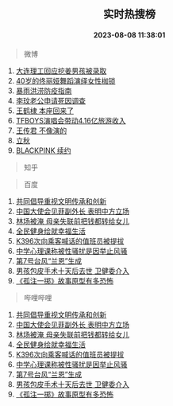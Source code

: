 <div align="center"><h2>实时热搜榜</h2><h4>2023-08-08 11:38:01</h4></div>

> 微博  

1. [大连理工回应挖姜男孩被录取](https://s.weibo.com/weibo?q=%23%E5%A4%A7%E8%BF%9E%E7%90%86%E5%B7%A5%E5%9B%9E%E5%BA%94%E6%8C%96%E5%A7%9C%E7%94%B7%E5%AD%A9%E8%A2%AB%E5%BD%95%E5%8F%96%23&t=31&band_rank=1&Refer=top)<br />
2. [40岁的佟丽娅舞蹈演绎女性枷锁](https://s.weibo.com/weibo?q=%2340%E5%B2%81%E7%9A%84%E4%BD%9F%E4%B8%BD%E5%A8%85%E8%88%9E%E8%B9%88%E6%BC%94%E7%BB%8E%E5%A5%B3%E6%80%A7%E6%9E%B7%E9%94%81%23&t=31&band_rank=2&Refer=top)<br />
3. [暴雨洪涝防疫指南](https://s.weibo.com/weibo?q=%23%E6%9A%B4%E9%9B%A8%E6%B4%AA%E6%B6%9D%E9%98%B2%E7%96%AB%E6%8C%87%E5%8D%97%23&t=31&band_rank=3&Refer=top)<br />
4. [李玟老公申请死因调查](https://s.weibo.com/weibo?q=%23%E6%9D%8E%E7%8E%9F%E8%80%81%E5%85%AC%E7%94%B3%E8%AF%B7%E6%AD%BB%E5%9B%A0%E8%B0%83%E6%9F%A5%23&t=31&band_rank=4&Refer=top)<br />
5. [王鹤棣 本座回来了](https://s.weibo.com/weibo?q=%E7%8E%8B%E9%B9%A4%E6%A3%A3%20%E6%9C%AC%E5%BA%A7%E5%9B%9E%E6%9D%A5%E4%BA%86&t=31&band_rank=5&Refer=top)<br />
6. [TFBOYS演唱会带动4.16亿旅游收入](https://s.weibo.com/weibo?q=%23TFBOYS%E6%BC%94%E5%94%B1%E4%BC%9A%E5%B8%A6%E5%8A%A84.16%E4%BA%BF%E6%97%85%E6%B8%B8%E6%94%B6%E5%85%A5%23&t=31&band_rank=6&Refer=top)<br />
7. [王传君 不像演的](https://s.weibo.com/weibo?q=%E7%8E%8B%E4%BC%A0%E5%90%9B%20%E4%B8%8D%E5%83%8F%E6%BC%94%E7%9A%84&t=31&band_rank=7&Refer=top)<br />
8. [立秋](https://s.weibo.com/weibo?q=%E7%AB%8B%E7%A7%8B&t=31&band_rank=8&Refer=top)<br />
9. [BLACKPINK 续约](https://s.weibo.com/weibo?q=BLACKPINK%20%E7%BB%AD%E7%BA%A6&t=31&band_rank=9&Refer=top)<br />

> 知乎  


> 百度  

1. [共同倡导重视文明传承和创新](https://www.baidu.com/s?wd=%E5%85%B1%E5%90%8C%E5%80%A1%E5%AF%BC%E9%87%8D%E8%A7%86%E6%96%87%E6%98%8E%E4%BC%A0%E6%89%BF%E5%92%8C%E5%88%9B%E6%96%B0&sa=fyb_news&rsv_dl=fyb_news)<br />
2. [中国大使会见菲副外长 表明中方立场](https://www.baidu.com/s?wd=%E4%B8%AD%E5%9B%BD%E5%A4%A7%E4%BD%BF%E4%BC%9A%E8%A7%81%E8%8F%B2%E5%89%AF%E5%A4%96%E9%95%BF+%E8%A1%A8%E6%98%8E%E4%B8%AD%E6%96%B9%E7%AB%8B%E5%9C%BA&sa=fyb_news&rsv_dl=fyb_news)<br />
3. [林场被淹 母亲失联前把钱都转给女儿](https://www.baidu.com/s?wd=%E6%9E%97%E5%9C%BA%E8%A2%AB%E6%B7%B9+%E6%AF%8D%E4%BA%B2%E5%A4%B1%E8%81%94%E5%89%8D%E6%8A%8A%E9%92%B1%E9%83%BD%E8%BD%AC%E7%BB%99%E5%A5%B3%E5%84%BF&sa=fyb_news&rsv_dl=fyb_news)<br />
4. [全民健身绘就幸福生活](https://www.baidu.com/s?wd=%E5%85%A8%E6%B0%91%E5%81%A5%E8%BA%AB%E7%BB%98%E5%B0%B1%E5%B9%B8%E7%A6%8F%E7%94%9F%E6%B4%BB&sa=fyb_news&rsv_dl=fyb_news)<br />
5. [K396次向乘客喊话的值班员被提拔](https://www.baidu.com/s?wd=K396%E6%AC%A1%E5%90%91%E4%B9%98%E5%AE%A2%E5%96%8A%E8%AF%9D%E7%9A%84%E5%80%BC%E7%8F%AD%E5%91%98%E8%A2%AB%E6%8F%90%E6%8B%94&sa=fyb_news&rsv_dl=fyb_news)<br />
6. [中学心理课称被性骚扰是因举止风骚](https://www.baidu.com/s?wd=%E4%B8%AD%E5%AD%A6%E5%BF%83%E7%90%86%E8%AF%BE%E7%A7%B0%E8%A2%AB%E6%80%A7%E9%AA%9A%E6%89%B0%E6%98%AF%E5%9B%A0%E4%B8%BE%E6%AD%A2%E9%A3%8E%E9%AA%9A&sa=fyb_news&rsv_dl=fyb_news)<br />
7. [第7号台风“兰恩”生成](https://www.baidu.com/s?wd=%E7%AC%AC7%E5%8F%B7%E5%8F%B0%E9%A3%8E%E2%80%9C%E5%85%B0%E6%81%A9%E2%80%9D%E7%94%9F%E6%88%90&sa=fyb_news&rsv_dl=fyb_news)<br />
8. [男孩包皮手术十天后去世 卫健委介入](https://www.baidu.com/s?wd=%E7%94%B7%E5%AD%A9%E5%8C%85%E7%9A%AE%E6%89%8B%E6%9C%AF%E5%8D%81%E5%A4%A9%E5%90%8E%E5%8E%BB%E4%B8%96+%E5%8D%AB%E5%81%A5%E5%A7%94%E4%BB%8B%E5%85%A5&sa=fyb_news&rsv_dl=fyb_news)<br />
9. [《孤注一掷》故事原型有多恐怖](https://www.baidu.com/s?wd=%E3%80%8A%E5%AD%A4%E6%B3%A8%E4%B8%80%E6%8E%B7%E3%80%8B%E6%95%85%E4%BA%8B%E5%8E%9F%E5%9E%8B%E6%9C%89%E5%A4%9A%E6%81%90%E6%80%96&sa=fyb_news&rsv_dl=fyb_news)<br />

> 哔哩哔哩  

1. [共同倡导重视文明传承和创新](https://www.baidu.com/s?wd=%E5%85%B1%E5%90%8C%E5%80%A1%E5%AF%BC%E9%87%8D%E8%A7%86%E6%96%87%E6%98%8E%E4%BC%A0%E6%89%BF%E5%92%8C%E5%88%9B%E6%96%B0&sa=fyb_news&rsv_dl=fyb_news)<br />
2. [中国大使会见菲副外长 表明中方立场](https://www.baidu.com/s?wd=%E4%B8%AD%E5%9B%BD%E5%A4%A7%E4%BD%BF%E4%BC%9A%E8%A7%81%E8%8F%B2%E5%89%AF%E5%A4%96%E9%95%BF+%E8%A1%A8%E6%98%8E%E4%B8%AD%E6%96%B9%E7%AB%8B%E5%9C%BA&sa=fyb_news&rsv_dl=fyb_news)<br />
3. [林场被淹 母亲失联前把钱都转给女儿](https://www.baidu.com/s?wd=%E6%9E%97%E5%9C%BA%E8%A2%AB%E6%B7%B9+%E6%AF%8D%E4%BA%B2%E5%A4%B1%E8%81%94%E5%89%8D%E6%8A%8A%E9%92%B1%E9%83%BD%E8%BD%AC%E7%BB%99%E5%A5%B3%E5%84%BF&sa=fyb_news&rsv_dl=fyb_news)<br />
4. [全民健身绘就幸福生活](https://www.baidu.com/s?wd=%E5%85%A8%E6%B0%91%E5%81%A5%E8%BA%AB%E7%BB%98%E5%B0%B1%E5%B9%B8%E7%A6%8F%E7%94%9F%E6%B4%BB&sa=fyb_news&rsv_dl=fyb_news)<br />
5. [K396次向乘客喊话的值班员被提拔](https://www.baidu.com/s?wd=K396%E6%AC%A1%E5%90%91%E4%B9%98%E5%AE%A2%E5%96%8A%E8%AF%9D%E7%9A%84%E5%80%BC%E7%8F%AD%E5%91%98%E8%A2%AB%E6%8F%90%E6%8B%94&sa=fyb_news&rsv_dl=fyb_news)<br />
6. [中学心理课称被性骚扰是因举止风骚](https://www.baidu.com/s?wd=%E4%B8%AD%E5%AD%A6%E5%BF%83%E7%90%86%E8%AF%BE%E7%A7%B0%E8%A2%AB%E6%80%A7%E9%AA%9A%E6%89%B0%E6%98%AF%E5%9B%A0%E4%B8%BE%E6%AD%A2%E9%A3%8E%E9%AA%9A&sa=fyb_news&rsv_dl=fyb_news)<br />
7. [第7号台风“兰恩”生成](https://www.baidu.com/s?wd=%E7%AC%AC7%E5%8F%B7%E5%8F%B0%E9%A3%8E%E2%80%9C%E5%85%B0%E6%81%A9%E2%80%9D%E7%94%9F%E6%88%90&sa=fyb_news&rsv_dl=fyb_news)<br />
8. [男孩包皮手术十天后去世 卫健委介入](https://www.baidu.com/s?wd=%E7%94%B7%E5%AD%A9%E5%8C%85%E7%9A%AE%E6%89%8B%E6%9C%AF%E5%8D%81%E5%A4%A9%E5%90%8E%E5%8E%BB%E4%B8%96+%E5%8D%AB%E5%81%A5%E5%A7%94%E4%BB%8B%E5%85%A5&sa=fyb_news&rsv_dl=fyb_news)<br />
9. [《孤注一掷》故事原型有多恐怖](https://www.baidu.com/s?wd=%E3%80%8A%E5%AD%A4%E6%B3%A8%E4%B8%80%E6%8E%B7%E3%80%8B%E6%95%85%E4%BA%8B%E5%8E%9F%E5%9E%8B%E6%9C%89%E5%A4%9A%E6%81%90%E6%80%96&sa=fyb_news&rsv_dl=fyb_news)<br />
